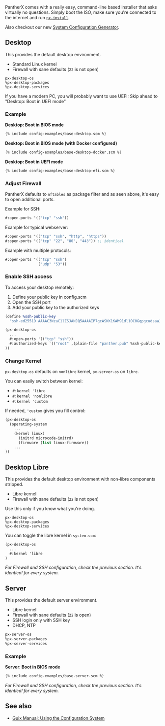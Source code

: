 ---
---

PantherX comes with a really easy, command-line based installer that asks virtually no questions. Simply boot the ISO, make sure you're connected to the internet and run [`px-install`](/Installation-guide/#installation).


Also checkout our new [System Configuration Generator](https://www.pantherx.org/configs/).

## Desktop

This provides the default desktop environment.

- Standard Linux kernel
- Firewall with sane defaults (`22` is not open)

```
px-desktop-os
%px-desktop-packages
%px-desktop-services
```

If you have a modern PC, you will probably want to use UEFI: Skip ahead to "Desktop: Boot in UEFI mode"

### Example

**Desktop: Boot in BIOS mode**

```scheme
{% include config-examples/base-desktop.scm %}
```

**Desktop: Boot in BIOS mode (with Docker configured)**

```scheme
{% include config-examples/base-desktop-docker.scm %}
```

**Desktop: Boot in UEFI mode**

```scheme
{% include config-examples/base-desktop-efi.scm %}
```

### Adjust Firewall

PantherX defaults to `nftables` as package filter and as seen above, it's easy to open additional ports.

Example for SSH:

```scheme
#:open-ports '(("tcp" "ssh"))
```

Example for typical webserver:

```scheme
#:open-ports '(("tcp" "ssh", "http", "https"))
#:open-ports '(("tcp" "22", "80", "443")) ;; identical
```

Example with multiple protocols:

```scheme
#:open-ports '(("tcp" "ssh")
               ("udp" "53"))
```

### Enable SSH access

To access your desktop remotely:

1. Define your public key in config.scm
2. Open the SSH port
3. Add your public key to the authorized keys

```scheme
(define %ssh-public-key
  "ssh-ed25519 AAAAC3NzaC1lZSJANJQ5AAAAIP7gcASKK1KAM91dl1OC0GqpgcudsaaJ4QydPg panther")

(px-desktop-os
  ...
  #:open-ports '(("tcp" "ssh"))
  #:authorized-keys `(("root" ,(plain-file "panther.pub" %ssh-public-key))
))
```

### Change Kernel

`px-desktop-os` defaults on `nonlibre` kernel, `px-server-os` on `libre`.

You can easily switch between kernel:

- `#:kernel 'libre`
- `#:kernel 'nonlibre`
- `#:kernel 'custom`

If needed, `'custom` gives you fill control:

```scheme
(px-desktop-os
  (operating-system
    ...
    (kernel linux)
      (initrd microcode-initrd)
      (firmware (list linux-firmware))
	...
))
```

## Desktop Libre

This provides the default desktop environment with non-libre components stripped.

- Libre kernel
- Firewall with sane defaults (`22` is not open)

Use this only if you know what you're doing.

```
px-desktop-os
%px-desktop-packages
%px-desktop-services
```

You can toggle the libre kernel in `system.scm`:

```scheme
(px-desktop-os
  ...
  #:kernel 'libre
)
```

_For Firewall and SSH configuration, check the previous section. It's identical for every system._

## Server

This provides the default server environment.

- Libre kernel
- Firewall with sane defaults (`22` is open)
- SSH login only with SSH key
- DHCP, NTP

```scheme
px-server-os
%px-server-packages
%px-server-services
```

### Example

**Server: Boot in BIOS mode**

```scheme
{% include config-examples/base-server.scm %}
```

_For Firewall and SSH configuration, check the previous section. It's identical for every system._

## See also

- [Guix Manual: Using the Configuration System](https://www.gnu.org/software/guix/manual/en/html_node/Using-the-Configuration-System.html)
